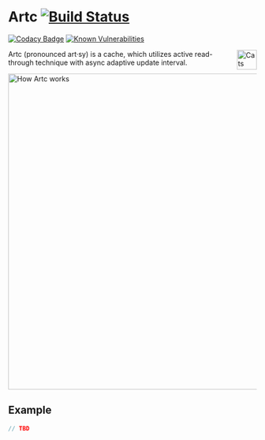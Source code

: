 # Artc [![Build Status](https://circleci.com/gh/mkotsur/artc.svg?&style=shield&circle-token=22c35ff0e9c28f61d483d178f8932c928e47dfc2)](https://circleci.com/gh/mkotsur/artc)
[![Codacy Badge](https://api.codacy.com/project/badge/Grade/ab5873231ce14ffb87ab653b7e10fd52)](https://www.codacy.com/manual/miccots/artc?utm_source=github.com&amp;utm_medium=referral&amp;utm_content=mkotsur/artc&amp;utm_campaign=Badge_Grade)
[![Known Vulnerabilities](https://snyk.io/test/github/mkotsur/artc/badge.svg?targetFile=build.sbt)](https://snyk.io/test/github/mkotsur/artc?targetFile=build.sbt)

<a href="https://typelevel.org/cats/"><img src="https://typelevel.org/cats/img/cats-badge.svg" height="40px" align="right" alt="Cats friendly" /></a>

Artc (pronounced art·sy) is a cache, which utilizes active read-through technique with async adaptive update interval.

<img src="/docs/artc.png" alt="How Artc works" width="640" />

## Example

```scala
// TBD
```